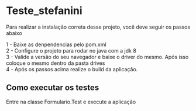 # Teste_stefanini

Para realizar a instalação correta desse projeto, você deve seguir os passos abaixo

1 - Baixe as denpendencias pelo pom.xml\
2 - Configure o projeto para rodar no java com a jdk 8\
3 - Valide a versão do seu navegador e baixe o driver do mesmo. Após isso coloque o mesmo dentro da pasta drives\
4 - Após os passos acima realize o build da aplicação.

## Como executar os testes

Entre na classe Formulario.Test e execute a aplicação  
